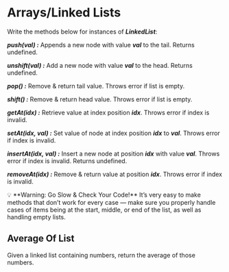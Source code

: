 # Arrays/Linked Lists

Write the methods below for instances of ***LinkedList***:

***push(val) :*** Appends a new node with value ***val*** to the tail. Returns undefined.

***unshift(val) :*** Add a new node with value ***val*** to the head. Returns undefined.

***pop() :*** Remove & return tail value. Throws error if list is empty.

***shift() :*** Remove & return head value. Throws error if list is empty.

***getAt(idx) :*** Retrieve value at index position ***idx***. Throws error if index is invalid.

***setAt(idx, val) :*** Set value of node at index position ***idx*** to ***val***. Throws error if index is invalid.

***insertAt(idx, val) :*** Insert a new node at position ***idx*** with value ***val***. Throws error if index is invalid. Returns undefined.

***removeAt(idx) :*** Remove & return value at position ***idx***. Throws error if index is invalid.

<aside>
💡 **Warning: Go Slow & Check Your Code!** It’s very easy to make methods that don’t work for every case — make sure you properly handle cases of items being at the start, middle, or end of the list, as well as handling empty lists.

</aside>

## **Average Of List**

Given a linked list containing numbers, return the average of those numbers.
